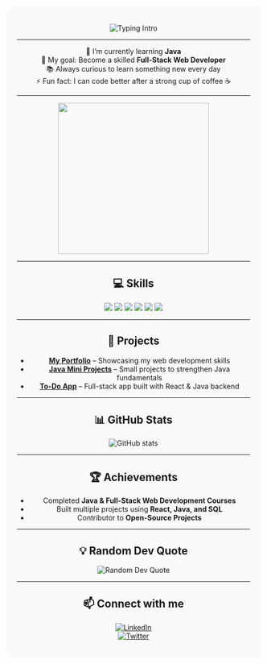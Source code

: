 <div align="center" style="background-color:#f9f9f9; padding:20px; border-radius:12px;">

![Typing Intro](https://readme-typing-svg.herokuapp.com?font=Fira+Code&size=24&duration=2000&pause=500&color=8B0000&width=400&lines=Hi+there+👋+I'm+Maha)

---

🌱 I’m currently learning **Java**  
🎯 My goal: Become a skilled **Full-Stack Web Developer**  
📚 Always curious to learn something new every day  
⚡ Fun fact: I can code better after a strong cup of coffee ☕  

---
<!-- Coding GIF -->
<img src="https://media.giphy.com/media/qgQUggAC3Pfv687qPC/giphy.gif" width="300">

---

## 💻 Skills
<div>
  <img src="https://img.shields.io/badge/Java-ED8B00?style=for-the-badge&logo=java&logoColor=white" />
  <img src="https://img.shields.io/badge/HTML-E34F26?style=for-the-badge&logo=html5&logoColor=white" />
  <img src="https://img.shields.io/badge/CSS-1572B6?style=for-the-badge&logo=css3&logoColor=white" />
  <img src="https://img.shields.io/badge/JavaScript-F7DF1E?style=for-the-badge&logo=javascript&logoColor=black" />
  <img src="https://img.shields.io/badge/React-61DAFB?style=for-the-badge&logo=react&logoColor=black" />
  <img src="https://img.shields.io/badge/Git-F05032?style=for-the-badge&logo=git&logoColor=white" />
</div>

---

## 🌟 Projects
- **[My Portfolio](#)** – Showcasing my web development skills  
- **[Java Mini Projects](#)** – Small projects to strengthen Java fundamentals  
- **[To-Do App](#)** – Full-stack app built with React & Java backend  

---

## 📊 GitHub Stats
<img src="https://github-readme-stats.vercel.app/api?username=MahaRafeet&show_icons=true&rank_icon=github&theme=dark&border_radius=12" alt="GitHub stats" />

---

## 🏆 Achievements
- Completed **Java & Full-Stack Web Development Courses**  
- Built multiple projects using **React, Java, and SQL**  
- Contributor to **Open-Source Projects**  

---

## 💡 Random Dev Quote
<img src="https://quotes-github-readme.vercel.app/api?type=horizontal&theme=dark" alt="Random Dev Quote" />

---

## 📫 Connect with me
[![LinkedIn](https://img.shields.io/badge/LinkedIn-0A66C2?style=for-the-badge&logo=linkedin&logoColor=white)](https://www.linkedin.com/in/MahaRafeet)  
[![Twitter](https://img.shields.io/badge/Twitter-1DA1F2?style=for-the-badge&logo=twitter&logoColor=white)](https://twitter.com/)  

</div>
